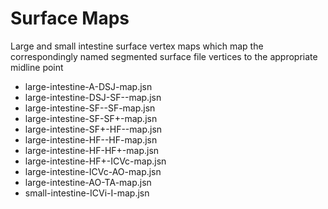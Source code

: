 # Surface Maps

Large and small intestine surface vertex maps which map the correspondingly
named segmented surface file vertices to the appropriate midline point

* large-intestine-A-DSJ-map.jsn
* large-intestine-DSJ-SF--map.jsn
* large-intestine-SF--SF-map.jsn
* large-intestine-SF-SF+-map.jsn
* large-intestine-SF+-HF--map.jsn
* large-intestine-HF--HF-map.jsn
* large-intestine-HF-HF+-map.jsn
* large-intestine-HF+-ICVc-map.jsn
* large-intestine-ICVc-AO-map.jsn
* large-intestine-AO-TA-map.jsn
* small-intestine-ICVi-I-map.jsn

